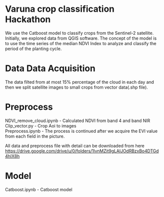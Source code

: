 # Varuna crop classification Hackathon
   We use the Catboost model to classify crops from the Sentinel-2 satellite. Initially, we explored data from QGIS software. The concept of the model is to use the time series of the median NDVI Index to analyze and classify the period of the planting cycle. 
# Data Data Acquisition
   The data filted from at most 15% percentage of the cloud in each day and then we split satellite images to small crops from vector data(.shp file).
# Preprocess
   NDVI_remove_cloud.ipynb - Calculated NDVI from band 4 and band NIR\
   Clip_vector.py - Crop Aoi to images\
   Preprocess.ipynb - The process is continued after we acquire the EVI value from each field in the picture.
   
   All data and preprocess file with detail can be downloaded from here
   https://drive.google.com/drive/u/0/folders/1lvnMZit9gLAIJOdRBzxBo4DTGd4hIX8h
# Model
   Catboost.ipynb - Catboost model
